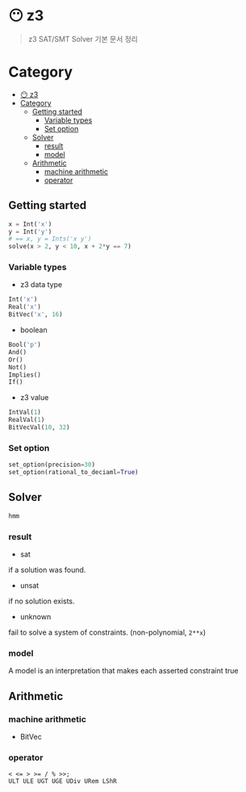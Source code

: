 # 😶 z3
> z3 SAT/SMT Solver 기본 문서 정리

# Category
- [😶 z3](#-z3)
- [Category](#category)
  - [Getting started](#getting-started)
    - [Variable types](#variable-types)
    - [Set option](#set-option)
  - [Solver](#solver)
    - [result](#result)
    - [model](#model)
  - [Arithmetic](#arithmetic)
    - [machine arithmetic](#machine-arithmetic)
    - [operator](#operator)

## Getting started
```py
x = Int('x')
y = Int('y')
# == x, y = Ints('x y')
solve(x > 2, y < 10, x + 2*y == 7)
```

### Variable types
- z3 data type

```py
Int('x')
Real('x')
BitVec('x', 16)
```
- boolean

```py
Bool('p')
And()
Or()
Not()
Implies()
If()
```
- z3 value

```py
IntVal(1)
RealVal(1)
BitVecVal(10, 32)
```
### Set option
```py
set_option(precision=30)
set_option(rational_to_deciaml=True)
```

## Solver
```py
hmm
```

### result
- sat

if a solution was found.
- unsat

if no solution exists.
- unknown

fail to solve a system of constraints. (non-polynomial, `2**x`)

### model
A model is an interpretation that makes each asserted constraint true

## Arithmetic
### machine arithmetic
- BitVec

### operator
```
< <= > >= / % >>;
ULT ULE UGT UGE UDiv URem LShR
```